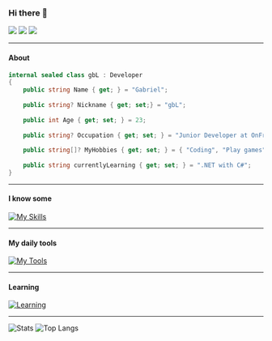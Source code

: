 ### Hi there 👋


[![](https://img.shields.io/badge/Steam-grey?logo=steam)](https://steamcommunity.com/id/gblw1)
[![](https://img.shields.io/badge/LinkedIn-blue?logo=linkedin)](https://www.linkedin.com/in/gblw1/)
![](https://komarev.com/ghpvc/?username=gblw1)

---

#### About

```csharp
internal sealed class gbL : Developer
{
    public string Name { get; } = "Gabriel";
  
    public string? Nickname { get; set;} = "gbL";
  
    public int Age { get; set; } = 23;
  
    public string? Occupation { get; set; } = "Junior Developer at OnFriday Technologies";
  
    public string[]? MyHobbies { get; set; } = { "Coding", "Play games", "Listen to music" };
  
    public string currentlyLearning { get; set; } = ".NET with C#";
}
```

---

#### I know some

<!-- Icons: https://github.com/tandpfun/skill-icons#readme -->

[![My Skills](https://skillicons.dev/icons?i=dotnet,cs,js,docker,materialui,php,mysql,java,sqlite)](https://skillicons.dev)

<!--
<p align="center">
  <a href="https://skillicons.dev">
    <img src="https://skillicons.dev/icons?i=dotnet,wasm,azure,postman,js,nodejs,vue,docker,git" />
  </a>
</p>
-->

---

#### My daily tools

[![My Tools](https://skillicons.dev/icons?i=azure,vscode,visualstudio,postman,git,bash,pwsh)](https://skillicons.dev)

---

#### Learning

[![Learning](https://skillicons.dev/icons?i=nodejs,ts,vue,react)](https://skillicons.dev)

---

![Stats](https://github-readme-stats.vercel.app/api?username=gblw1&theme=react&show_icons=true&include_all_commits=true&hide=issues&line_height=24)
![Top Langs](https://github-readme-stats.vercel.app/api/top-langs/?username=gbLw1&layout=compact&theme=react&card_width=290)
